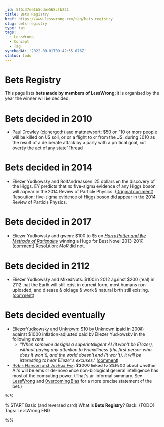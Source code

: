 ```yaml
---
_id: 5f5c37ee1b5cdee568cfb221
title: Bets Registry
href: https://www.lesswrong.com/tag/bets-registry
slug: bets-registry
type: tag
tags:
  - LessWrong
  - Concept
  - Tag
synchedAt: '2022-09-01T09:42:55.076Z'
status: todo
---
```


# Bets Registry

This page lists **bets made by members of LessWrong;** it is organised by the year the winner will be decided.

Bets decided in 2010
====================

- Paul Crowley ([ciphergoth](/user/ciphergoth)) and mattnewport: $50 on "10 or more people will be killed on US soil, or on a flight to or from the US, during 2010 as the result of a deliberate attack by a party with a political goal, not overtly the act of any state"[Thread](http://lesswrong.com/lw/1la/new_years_predictions_thread/1dsb)

Bets decided in 2014
====================

- Eliezer Yudkowsky and RolfAndreassen: 25 dollars on the discovery of the Higgs. EY predicts that no five-sigma evidence of any Higgs boson will appear in the 2014 Review of Particle Physics. ([Original comment](http://lesswrong.com/lw/1dt/open_thread_november_2009/181m)) Resolution: five-sigma evidence of Higgs boson did appear in the 2014 Review of Particle Physics.

Bets decided in 2017
====================

- Eliezer Yudkowsky and gwern: $100 to $5 on [*Harry Potter and the Methods of Rationality*](https://wiki.lesswrong.com/wiki/Harry_Potter_and_the_Methods_of_Rationality) winning a Hugo for Best Novel 2013-2017. ([comment](http://lesswrong.com/lw/bfo/harry_potter_and_the_methods_of_rationality/6bcw)) Resolution: *MoR* did not.

Bets decided in 2112
====================

- Eliezer Yudkowsky and MixedNuts: $100 in 2012 against $200 (real) in 2112 that the Earth will still exist in current form, most humans non-uploaded, and disease & old age & work & natural birth still existing. ([comment](http://lesswrong.com/lw/ece/rationality_quotes_september_2012/7gqw))

Bets decided eventually
=======================

- [EliezerYudkowsky and Unknown](http://lesswrong.com/lw/wm/disjunctions_antipredictions_etc/#pix): $10 by Unknown (paid in 2008) against $1000 inflation-adjusted paid by Eliezer Yudkowsky in the following event:
    - *"When someone designs a superintelligent AI (it won't be Eliezer), without paying any attention to Friendliness (the first person who does it won't), and the world doesn't end (it won't), it will be interesting to hear Eliezer's excuses."* ([comment](http://lesswrong.com/lw/ece/rationality_quotes_september_2012/7gqw))
- [Robin Hanson and Joshua Fox](http://lesswrong.com/r/discussion/lw/iaa/bets_on_an_extreme_future): $3000 linked to S&P500 about whether AI's will be ems or de-novo once non-biological general intelligence has most of the computing power. (That's an informal summary. See [LessWrong](http://lesswrong.com/r/discussion/lw/iaa/bets_on_an_extreme_future/) and [Overcoming Bias](http://www.overcomingbias.com/2013/08/em-vs-non-agi-bet.html) for a more precise statement of the bet.)


%%

% START
Basic (and reversed card)
What is **Bets Registry**?
Back: {TODO}
Tags: LessWrong
END
<!--ID: 1663157018312-->


%%
	
